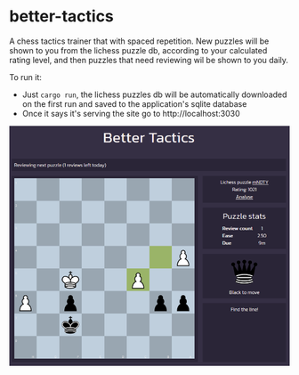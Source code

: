 # better-tactics
A chess tactics trainer that with spaced repetition. New puzzles will be shown to you from the lichess puzzle db, according to your calculated rating level, and then puzzles that need reviewing wil be shown to you daily.

To run it:
* Just `cargo run`, the lichess puzzles db will be automatically downloaded on the first run and saved to the application's sqlite database
* Once it says it's serving the site go to http://localhost:3030

![preview](https://raw.githubusercontent.com/catchouli/better_tactics/main/preview.png)
